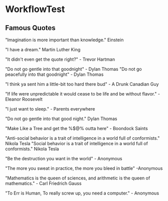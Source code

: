 # WorkflowTest

## Famous Quotes

"Imagination is more important than knowledge." Einstein

"I have a dream." Martin Luther King

"It didn't even get the quote right?" - Trevor Hartman

"Do not go gentle into that goodnight" - Dylan Thomas
"Do not go peacefully into that goodnight" - Dylan Thomas

"I think ya sent him a little-bit too hard there bud" - A Drunk Canadian Guy

"If life were unpredictable it would cease to be life and be without flavor." -Eleanor Roosevelt

"I just want to sleep." - Parents everywhere

"Do not go gentle into that good night." Dylan Thomas

"Make Like a Tree and get the %$@% outta here" - Boondock Saints

"Anti-social behavior is a trait of intelligence in a world full of conformists." Nikola Tesla
"Social behavior is a trait of intelligence in a world full of conformists." Nikola Tesla

"Be the destruction you want in the world" - Anonymous

"The more you sweat in practice, the more you bleed in battle" -Anonymous

"Mathematics is the queen of sciences, and arithmetic is the queen of mathematics." - Carl Friedrich Gauss

"To Err is Human, To really screw up, you need a computer." - Anonymous